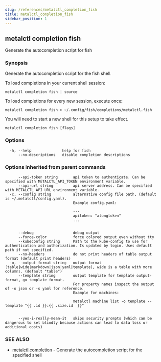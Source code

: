```yaml
---
slug: /references/metalctl_completion_fish
title: metalctl_completion_fish
sidebar_position: 1
---
```


## metalctl completion fish

Generate the autocompletion script for fish

### Synopsis

Generate the autocompletion script for the fish shell.

To load completions in your current shell session:

	metalctl completion fish | source

To load completions for every new session, execute once:

	metalctl completion fish > ~/.config/fish/completions/metalctl.fish

You will need to start a new shell for this setup to take effect.


```
metalctl completion fish [flags]
```

### Options

```
  -h, --help              help for fish
      --no-descriptions   disable completion descriptions
```

### Options inherited from parent commands

```
      --api-token string       api token to authenticate. Can be specified with METALCTL_API_TOKEN environment variable.
      --api-url string         api server address. Can be specified with METALCTL_API_URL environment variable.
  -c, --config string          alternative config file path, (default is ~/.metalctl/config.yaml).
                               Example config.yaml:
                               
                               ---
                               apitoken: "alongtoken"
                               ...
                               
                               
      --debug                  debug output
      --force-color            force colored output even without tty
      --kubeconfig string      Path to the kube-config to use for authentication and authorization. Is updated by login. Uses default path if not specified.
      --no-headers             do not print headers of table output format (default print headers)
  -o, --output-format string   output format (table|wide|markdown|json|yaml|template), wide is a table with more columns. (default "table")
      --template string        output template for template output-format, go template format.
                               For property names inspect the output of -o json or -o yaml for reference.
                               Example for machines:
                               
                               metalctl machine list -o template --template "{{ .id }}:{{ .size.id  }}"
                               
                               
      --yes-i-really-mean-it   skips security prompts (which can be dangerous to set blindly because actions can lead to data loss or additional costs)
```

### SEE ALSO

* [metalctl completion](./metalctl_completion.md)	 - Generate the autocompletion script for the specified shell

